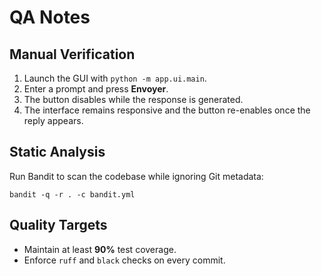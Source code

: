 # QA Notes

## Manual Verification

1. Launch the GUI with `python -m app.ui.main`.
2. Enter a prompt and press **Envoyer**.
3. The button disables while the response is generated.
4. The interface remains responsive and the button re-enables once the reply appears.

## Static Analysis

Run Bandit to scan the codebase while ignoring Git metadata:

```
bandit -q -r . -c bandit.yml
```

## Quality Targets

- Maintain at least **90%** test coverage.
- Enforce `ruff` and `black` checks on every commit.
